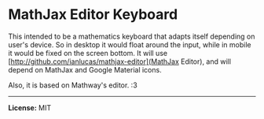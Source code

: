 # MathJax Editor Keyboard

This intended to be a mathematics keyboard that adapts itself depending on user's device. So in desktop it would float around the input, while in mobile it would be fixed on the screen bottom. It will use [http://github.com/ianlucas/mathjax-editor](MathJax Editor), and will depend on MathJax and Google Material icons.

Also, it is based on Mathway's editor. :3

---

**License:** MIT